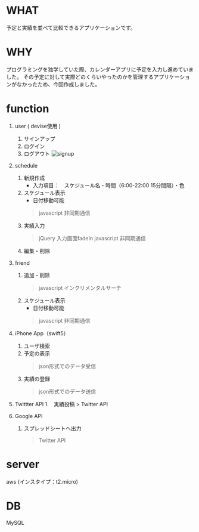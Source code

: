 # WHAT
予定と実績を並べて比較できるアプリケーションです。

# WHY
プログラミングを独学していた際、カレンダーアプリに予定を入力し進めていました。
その予定に対して実際どのくらいやったのかを管理するアプリケーションがなかったため、今回作成しました。

# function
1. user ( devise使用 )
    1. サインアップ
    1. ログイン
    1. ログアウト
![signup](https://user-images.githubusercontent.com/63441901/90575389-3d9b1700-e1f6-11ea-941d-6a05d0b753d2.gif)

1. schedule
    1. 新規作成
        - 入力項目：　スケジュール名・時間（6:00-22:00 15分間隔）・色
    1. スケジュール表示
        - 日付移動可能
        > javascript 非同期通信
    1. 実績入力
        > jQuery 入力画面fadeIn
        > javascript 非同期通信
    1. 編集・削除

1. friend
    1. 追加・削除
        > javascript インクリメンタルサーチ
    1. スケジュール表示
        - 日付移動可能
        > javascript 非同期通信

1. iPhone App（swift5）
    1. ユーザ検索
    1. 予定の表示
        > json形式でのデータ受信
    1. 実績の登録
        > json形式でのデータ送信

1. Twittter API
    1.　実績投稿
          > Twitter API
  
1. Google API
    1. スプレッドシートへ出力
        > Twitter API

# server
aws (インスタイプ：t2.micro)

# DB
MySQL
